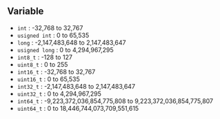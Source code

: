 ## Variable
- `int` : -32,768 to 32,767
- `usigned int` : 0 to 65,535
- `long` : -2,147,483,648 to 2,147,483,647
- `usigned long` : 0 to 4,294,967,295	
- `int8_t` : -128 to 127
- `uint8_t` : 0 to 255	
- `int16_t` : -32,768 to 32,767
- `uint16_t` : 0 to 65,535	
- `int32_t` : -2,147,483,648 to 2,147,483,647
- `uint32_t` : 0 to 4,294,967,295	
- `int64_t` : -9,223,372,036,854,775,808 to 9,223,372,036,854,775,807	
- `uint64_t` : 0 to 18,446,744,073,709,551,615	

